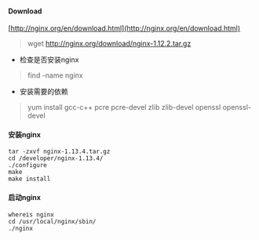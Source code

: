 #### Download

[http://nginx.org/en/download.html](http://nginx.org/en/download.html)

> wget http://nginx.org/download/nginx-1.12.2.tar.gz

* 检查是否安装nginx

> find -name nginx

* 安装需要的依赖

> yum install gcc-c++ pcre pcre-devel zlib zlib-devel openssl openssl-devel

#### 安装nginx

```
tar -zxvf nginx-1.13.4.tar.gz
cd /developer/nginx-1.13.4/
./configure
make
make install
```

#### 启动nginx

```
whereis nginx
cd /usr/local/nginx/sbin/
./nginx
```



